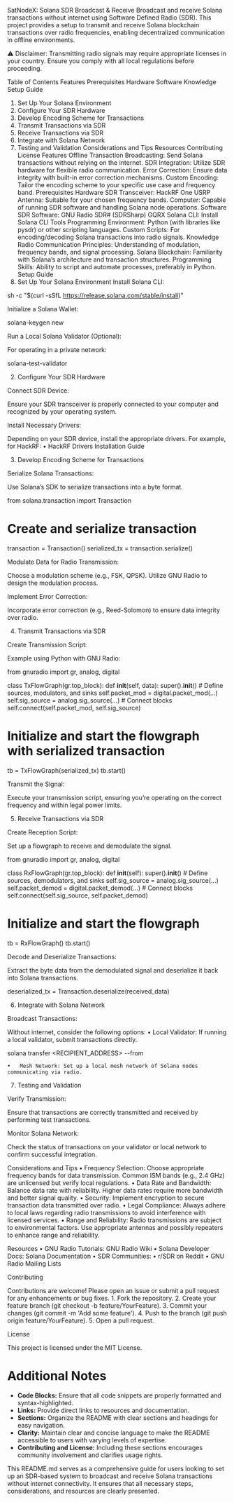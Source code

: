 SatNodeX: Solana SDR Broadcast & Receive
Broadcast and receive Solana transactions without internet using Software Defined Radio (SDR). This project provides a setup to transmit and receive Solana blockchain transactions over radio frequencies, enabling decentralized communication in offline environments.

⚠️ Disclaimer: Transmitting radio signals may require appropriate licenses in your country. Ensure you comply with all local regulations before proceeding.

Table of Contents
Features
Prerequisites
Hardware
Software
Knowledge
Setup Guide
1. Set Up Your Solana Environment
2. Configure Your SDR Hardware
3. Develop Encoding Scheme for Transactions
4. Transmit Transactions via SDR
5. Receive Transactions via SDR
6. Integrate with Solana Network
7. Testing and Validation
Considerations and Tips
Resources
Contributing
License
Features
Offline Transaction Broadcasting: Send Solana transactions without relying on the internet.
SDR Integration: Utilize SDR hardware for flexible radio communication.
Error Correction: Ensure data integrity with built-in error correction mechanisms.
Custom Encoding: Tailor the encoding scheme to your specific use case and frequency band.
Prerequisites
Hardware
SDR Transceiver:
HackRF One
USRP
Antenna: Suitable for your chosen frequency bands.
Computer: Capable of running SDR software and handling Solana node operations.
Software
SDR Software:
GNU Radio
SDR# (SDRSharp)
GQRX
Solana CLI:
Install Solana CLI Tools
Programming Environment:
Python (with libraries like pysdr) or other scripting languages.
Custom Scripts: For encoding/decoding Solana transactions into radio signals.
Knowledge
Radio Communication Principles: Understanding of modulation, frequency bands, and signal processing.
Solana Blockchain: Familiarity with Solana’s architecture and transaction structures.
Programming Skills: Ability to script and automate processes, preferably in Python.
Setup Guide
1. Set Up Your Solana Environment
Install Solana CLI:

sh -c "$(curl -sSfL https://release.solana.com/stable/install)"

Initialize a Solana Wallet:

solana-keygen new

Run a Local Solana Validator (Optional):

For operating in a private network:

solana-test-validator

2. Configure Your SDR Hardware

Connect SDR Device:

Ensure your SDR transceiver is properly connected to your computer and recognized by your operating system.

Install Necessary Drivers:

Depending on your SDR device, install the appropriate drivers. For example, for HackRF:
	•	HackRF Drivers Installation Guide

3. Develop Encoding Scheme for Transactions

Serialize Solana Transactions:

Use Solana’s SDK to serialize transactions into a byte format.

from solana.transaction import Transaction

# Create and serialize transaction
transaction = Transaction()
serialized_tx = transaction.serialize()

Modulate Data for Radio Transmission:

Choose a modulation scheme (e.g., FSK, QPSK). Utilize GNU Radio to design the modulation process.

Implement Error Correction:

Incorporate error correction (e.g., Reed-Solomon) to ensure data integrity over radio.

4. Transmit Transactions via SDR

Create Transmission Script:

Example using Python with GNU Radio:

from gnuradio import gr, analog, digital

class TxFlowGraph(gr.top_block):
    def __init__(self, data):
        super().__init__()
        # Define sources, modulators, and sinks
        self.packet_mod = digital.packet_mod(...)
        self.sig_source = analog.sig_source(...)
        # Connect blocks
        self.connect(self.packet_mod, self.sig_source)

# Initialize and start the flowgraph with serialized transaction
tb = TxFlowGraph(serialized_tx)
tb.start()

Transmit the Signal:

Execute your transmission script, ensuring you’re operating on the correct frequency and within legal power limits.

5. Receive Transactions via SDR

Create Reception Script:

Set up a flowgraph to receive and demodulate the signal.

from gnuradio import gr, analog, digital

class RxFlowGraph(gr.top_block):
    def __init__(self):
        super().__init__()
        # Define sources, demodulators, and sinks
        self.sig_source = analog.sig_source(...)
        self.packet_demod = digital.packet_demod(...)
        # Connect blocks
        self.connect(self.sig_source, self.packet_demod)

# Initialize and start the flowgraph
tb = RxFlowGraph()
tb.start()

Decode and Deserialize Transactions:

Extract the byte data from the demodulated signal and deserialize it back into Solana transactions.

deserialized_tx = Transaction.deserialize(received_data)

6. Integrate with Solana Network

Broadcast Transactions:

Without internet, consider the following options:
	•	Local Validator: If running a local validator, submit transactions directly.

solana transfer <RECIPIENT_ADDRESS> <AMOUNT> --from <KEYPAIR>


	•	Mesh Network: Set up a local mesh network of Solana nodes communicating via radio.

7. Testing and Validation

Verify Transmission:

Ensure that transactions are correctly transmitted and received by performing test transactions.

Monitor Solana Network:

Check the status of transactions on your validator or local network to confirm successful integration.

Considerations and Tips
	•	Frequency Selection:
Choose appropriate frequency bands for data transmission. Common ISM bands (e.g., 2.4 GHz) are unlicensed but verify local regulations.
	•	Data Rate and Bandwidth:
Balance data rate with reliability. Higher data rates require more bandwidth and better signal quality.
	•	Security:
Implement encryption to secure transaction data transmitted over radio.
	•	Legal Compliance:
Always adhere to local laws regarding radio transmissions to avoid interference with licensed services.
	•	Range and Reliability:
Radio transmissions are subject to environmental factors. Use appropriate antennas and possibly repeaters to enhance range and reliability.

Resources
	•	GNU Radio Tutorials: GNU Radio Wiki
	•	Solana Developer Docs: Solana Documentation
	•	SDR Communities:
	•	r/SDR on Reddit
	•	GNU Radio Mailing Lists

Contributing

Contributions are welcome! Please open an issue or submit a pull request for any enhancements or bug fixes.
	1.	Fork the repository.
	2.	Create your feature branch (git checkout -b feature/YourFeature).
	3.	Commit your changes (git commit -m 'Add some feature').
	4.	Push to the branch (git push origin feature/YourFeature).
	5.	Open a pull request.

License

This project is licensed under the MIT License.

# Additional Notes

- **Code Blocks:** Ensure that all code snippets are properly formatted and syntax-highlighted.
- **Links:** Provide direct links to resources and documentation.
- **Sections:** Organize the README with clear sections and headings for easy navigation.
- **Clarity:** Maintain clear and concise language to make the README accessible to users with varying levels of expertise.
- **Contributing and License:** Including these sections encourages community involvement and clarifies usage rights.

This README.md serves as a comprehensive guide for users looking to set up an SDR-based system to broadcast and receive Solana transactions without internet connectivity. It ensures that all necessary steps, considerations, and resources are clearly presented.

